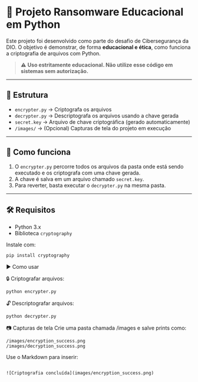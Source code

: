 # 🔐 Projeto Ransomware Educacional em Python

Este projeto foi desenvolvido como parte do desafio de Cibersegurança da DIO. O objetivo é demonstrar, de forma **educacional e ética**, como funciona a criptografia de arquivos com Python.

> ⚠️ **Uso estritamente educacional. Não utilize esse código em sistemas sem autorização.**

---

## 📂 Estrutura

- `encrypter.py` → Criptografa os arquivos
- `decrypter.py` → Descriptografa os arquivos usando a chave gerada
- `secret.key` → Arquivo de chave criptográfica (gerado automaticamente)
- `/images/` → (Opcional) Capturas de tela do projeto em execução

---

## 📌 Como funciona

1. O `encrypter.py` percorre todos os arquivos da pasta onde está sendo executado e os criptografa com uma chave gerada.
2. A chave é salva em um arquivo chamado `secret.key`.
3. Para reverter, basta executar o `decrypter.py` na mesma pasta.

---

## 🛠️ Requisitos

- Python 3.x
- Biblioteca `cryptography`

Instale com:

```bash
pip install cryptography
```

▶️ Como usar

🔒 Criptografar arquivos:

```bash
python encrypter.py

```

🔓 Descriptografar arquivos:

```bash
python decrypter.py

```

📷 Capturas de tela
Crie uma pasta chamada /images e salve prints como:

```
/images/encryption_success.png  
/images/decryption_success.png
```

Use o Markdown para inserir:
```

![Criptografia concluída](images/encryption_success.png)

```
